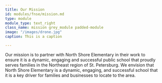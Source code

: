 ```yaml
---
title: Our Mission
id: modules/fnse/mission.md
type: module
module_type: text_right
class_name: mission grey_module padded-module
image: "/images/drone.jpg"
caption: This is a caption

---
```

Our mission is to partner with North Shore Elementary in their work to ensure it is a dynamic, engaging and successful public school that proudly serves families in the Northeast region of St. Petersburg. We envision that North Shore Elementary is a dynamic, engaging, and successful school that it is a key driver for families and businesses to locate to the area.
